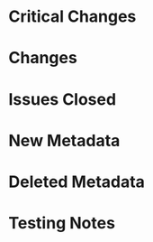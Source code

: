 # Critical Changes

# Changes

# Issues Closed

# New Metadata

# Deleted Metadata

# Testing Notes
